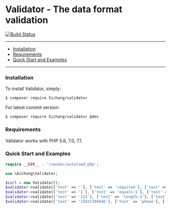 # Validator - The data format validation

[![Build Status](https://travis-ci.org/daxiong123/validator.svg?branch=master)](https://travis-ci.org/daxiong123/validator)

---

- [Installation](#installation)
- [Requirements](#requirements)
- [Quick Start and Examples](#quick-start-and-examples)

---

### Installation

To install Validator, simply:

    $ composer require 5ichong/validator

For latest commit version:

    $ composer require 5ichong/validator @dev

### Requirements

Validator works with PHP 5.6, 7.0, 7.1.

### Quick Start and Examples

```php
require __DIR__ . '/vendor/autoload.php';

use \Aichong\Validator;

$curl = new Validator();
$validator->validate(['test' => ''], ['test' => 'required'], ['test' => 'empty']);
$validator->validate(['test' => '1'], ['test' => 'equals:1'], ['test' => 'noequals']);
$validator->validate(['test' => '123'], ['test' => 'length:3'], ['test' => 'nolength']);
$validator->validate(['test' => '15821789646'], ['test' => 'phone'], ['test' => 'nophone'])

```



